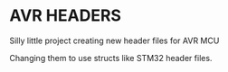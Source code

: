 # AVR HEADERS

Silly little project creating new header files for AVR MCU

Changing them to use structs like STM32 header files.
